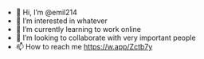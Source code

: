 - 👋 Hi, I’m @emil214
- 👀 I’m interested in whatever
- 🌱 I’m currently learning to work online 
- 💞️ I’m looking to collaborate with very important people 
- 📫 How to reach me https://w.app/Zctb7y

<!---
emil214/emil214 is a ✨ special ✨ repository because its `README.md` (this file) appears on your GitHub profile.
You can click the Preview link to take a look at your changes.
--->
